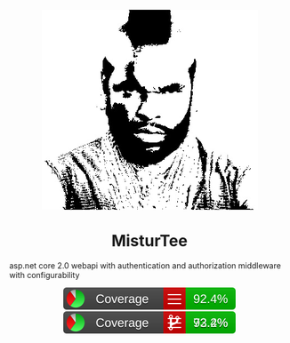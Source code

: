 <p align="center">
<img src="https://raw.githubusercontent.com/abdulbeard/aspnet-core-webapi-auth-middleware/master/icon.jpg" style="display:block; margin: 0 auto;"></img></p>
<h1 style="text-align:center">MisturTee</h1>
asp.net core 2.0 webapi with authentication and authorization middleware with configurability

<p align="center">
<img src="https://raw.githubusercontent.com/abdulbeard/aspnet-core-webapi-auth-middleware/master/BuildTools/Reports/badge_linecoverage.svg" />


<img src="https://raw.githubusercontent.com/abdulbeard/aspnet-core-webapi-auth-middleware/master/BuildTools/Reports/badge_combined.svg">

<!-- 
<img src="https://github.com/abdulbeard/aspnet-core-webapi-auth-middleware/blob/master/BuildTools/Reports/badge_branchcoverage.svg"> -->
</p>